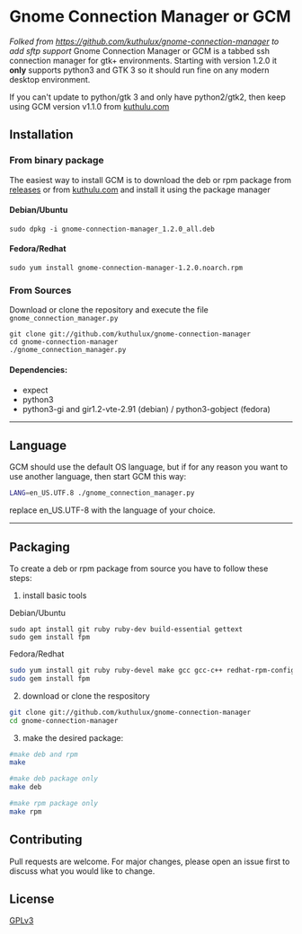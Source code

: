 # Gnome Connection Manager or GCM
*Folked from https://github.com/kuthulux/gnome-connection-manager to add sftp support*
Gnome Connection Manager or GCM is a tabbed ssh connection manager for gtk+ environments.
Starting with version 1.2.0 it **only** supports python3 and GTK 3 so it should run fine on any modern desktop environment.

If you can't update to python/gtk 3 and only have python2/gtk2, then keep using GCM version v1.1.0 from [kuthulu.com](http://kuthulu.com/gcm/download.html)

## Installation

### From binary package
The easiest way to install GCM is to download the deb or rpm package from [releases](https://github.com/kuthulux/gnome-connection-manager/releases) or from [kuthulu.com](http://kuthulu.com/gcm/download.html) and install it using the package manager

#### Debian/Ubuntu
`sudo dpkg -i gnome-connection-manager_1.2.0_all.deb`

#### Fedora/Redhat
`sudo yum install gnome-connection-manager-1.2.0.noarch.rpm`



### From Sources
Download or clone the repository and execute the file `gnome_connection_manager.py`


```
git clone git://github.com/kuthulux/gnome-connection-manager
cd gnome-connection-manager
./gnome_connection_manager.py
```

#### Dependencies:
* expect
* python3
* python3-gi and gir1.2-vte-2.91 (debian) / python3-gobject (fedora)

---

## Language
GCM should use the default OS language, but if for any reason you want to use another language, then start GCM this way:

```bash
LANG=en_US.UTF.8 ./gnome_connection_manager.py
```
replace en_US.UTF-8 with the language of your choice.

---

## Packaging

To create a deb or rpm package from source you have to follow these steps:

1. install basic tools

Debian/Ubuntu
```
sudo apt install git ruby ruby-dev build-essential gettext
sudo gem install fpm
```
Fedora/Redhat
```bash
sudo yum install git ruby ruby-devel make gcc gcc-c++ redhat-rpm-config getext rpm-build
sudo gem install fpm
```

2. download or clone the respository

```bash
git clone git://github.com/kuthulux/gnome-connection-manager
cd gnome-connection-manager
```

3. make the desired package:
```bash
#make deb and rpm
make

#make deb package only
make deb

#make rpm package only
make rpm
```

## Contributing
Pull requests are welcome. For major changes, please open an issue first to discuss what you would like to change.


## License
[GPLv3](https://www.gnu.org/licenses/gpl-3.0.html)
